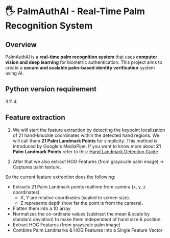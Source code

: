 # 🖐️ PalmAuthAI - Real-Time Palm Recognition System  

## Overview  
PalmAuthAI is a **real-time palm recognition system** that uses **computer vision and deep learning** for biometric authentication. This project aims to create a **secure and scalable palm-based identity verification** system using AI. 

## Python version requirement
3.11.4

## Feature extraction
1. We will start the feature extraction by detecting the keypoint localization of 21 hand-knuckle coordinates within the detected hand regions. We will call them **21 Palm Landmark Points** for simplicity. This method is introduced by Google's MediaPipe.
If you want to know more about **21 Palm Landmark Points**  refer to this: [Hand Landmark Detection Guide](https://ai.google.dev/edge/mediapipe/solutions/vision/hand_landmarker)

2. After that we also extract HOG Features (from grayscale palm image) → Captures palm texture.

So the current feature extraction does the following:
- Extracts 21 Palm Landmark points realtime from camera (x, y, z coordinates).
    - X, Y are relative coordinates (scaled to screen size).
    - Z represents depth (how far the point is from the camera).
- Flatten them into a 1D array
- Normalizes the co-ordinate values (subtract the mean & scale by standard deviation) to make them independent of hand size & position.
- Extract HOG Features (from grayscale palm image)
- Combine Palm Landmarks & HOG Features into a Single Feature Vector